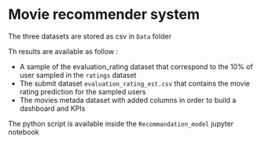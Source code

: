 # Movie recommender system
The three datasets are stored as csv in `Data` folder

Th results are available as follow : 
 - A sample of the evaluation_rating dataset that correspond to the 10% of user sampled in the `ratings` dataset
 - The submit dataset `evaluation_rating_est.csv` that contains the movie rating prediction for the sampled users
 - The movies metada dataset with added columns in order to build a dashboard and KPIs

 The python script is available inside the `Recommandation_model` jupyter notebook